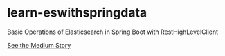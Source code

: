 # learn-eswithspringdata
Basic Operations of Elasticsearch in Spring Boot with RestHighLevelClient

[See the Medium Story](https://medium.com/@luthfihrz/basic-operations-of-elasticsearch-with-spring-boot-and-spring-data-b1aa241ad9c6)
